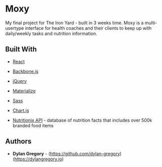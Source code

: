 # Moxy

My final project for The Iron Yard - built in 3 weeks time. Moxy is a multi-usertype interface for health coaches and their clients to keep up with daily/weekly tasks and nutrition information.

## Built With

* [React](https://facebook.github.io/react/)
* [Backbone.js](http://backbonejs.org/)
* [jQuery](https://jquery.com/)
* [Materialize](http://materializecss.com/)
* [Sass](http://sass-lang.com/)
* [Chart.js](http://www.chartjs.org/)

* [Nutritionix API](https://www.nutritionix.com/business/api) - database of nutrition facts that includes over 500k branded food items

## Authors

* **Dylan Gregory** - (https://github.com/dylan-gregory) (https://dylangregory.io)
